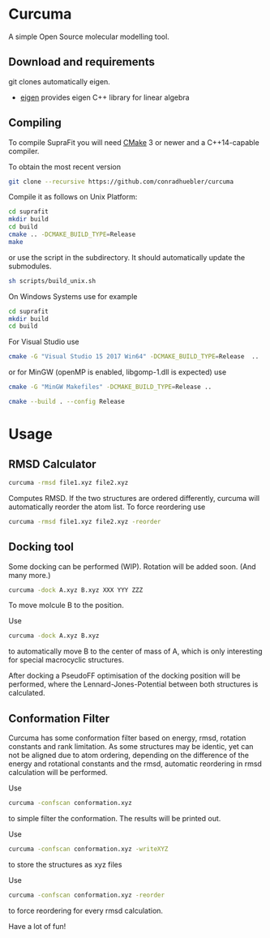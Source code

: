 # Curcuma

A simple Open Source molecular modelling tool.

## Download and requirements
git clones automatically eigen.
- [eigen](https://gitlab.com/libeigen/eigen) provides eigen C++ library for linear algebra

## Compiling
To compile SupraFit you will need [CMake](https://cmake.org/download/) 3 or newer and a C++14-capable compiler.

To obtain the most recent version
```sh
git clone --recursive https://github.com/conradhuebler/curcuma
```

Compile it as follows on Unix Platform:
```sh
cd suprafit
mkdir build
cd build
cmake .. -DCMAKE_BUILD_TYPE=Release
make
```
or use the script in the subdirectory. It should automatically update the submodules.
```sh
sh scripts/build_unix.sh 
```
On Windows Systems use for example
```sh
cd suprafit
mkdir build
cd build
```
For Visual Studio use
```sh
cmake -G "Visual Studio 15 2017 Win64" -DCMAKE_BUILD_TYPE=Release  ..
```

or for MinGW (openMP is enabled, libgomp-1.dll is expected) use

```sh
cmake -G "MinGW Makefiles" -DCMAKE_BUILD_TYPE=Release ..
```

```sh
cmake --build . --config Release
```

# Usage

## RMSD Calculator
```sh
curcuma -rmsd file1.xyz file2.xyz
```
Computes RMSD. If the two structures are ordered differently, curcuma will automatically reorder the atom list. To force reordering use
```sh
curcuma -rmsd file1.xyz file2.xyz -reorder
```

## Docking tool
Some docking can be performed (WIP). Rotation will be added soon. (And many more.)

```sh
curcuma -dock A.xyz B.xyz XXX YYY ZZZ
```
To move molcule B to the position.

Use
```sh
curcuma -dock A.xyz B.xyz
```
to automatically move B to the center of mass of A, which is only interesting for special macrocyclic structures.

After docking a PseudoFF optimisation of the docking position will be performed, where the Lennard-Jones-Potential between both structures is calculated.

## Conformation Filter
Curcuma has some conformation filter based on energy, rmsd, rotation constants and rank limitation. As some structures may be identic, yet can not be aligned due to atom ordering, depending on the difference of the energy and rotational constants and the rmsd, automatic reordering in rmsd calculation will be performed.

Use
```sh
curcuma -confscan conformation.xyz
```
to simple filter the conformation. The results will be printed out.

Use
```sh
curcuma -confscan conformation.xyz -writeXYZ
```
to store the structures as xyz files

Use
```sh
curcuma -confscan conformation.xyz -reorder
```
to force reordering for every rmsd calculation.

Have a lot of fun!
